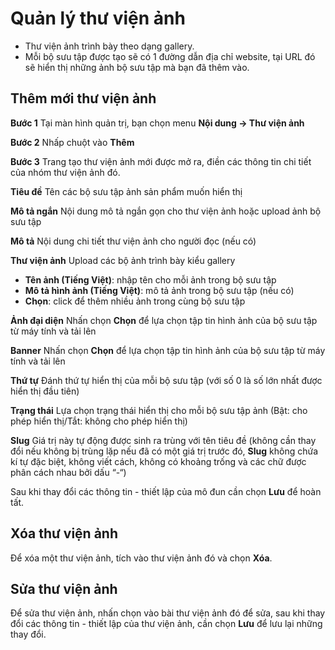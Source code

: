 # Quản lý thư viện ảnh

- Thư viện ảnh trình bày theo dạng gallery.
- Mỗi bộ sưu tập được tạo sẽ có 1 đường dẫn địa chỉ website, tại URL đó sẽ hiển thị những ảnh bộ sưu tập mà bạn đã thêm vào.

## Thêm mới thư viện ảnh

**Bước 1** Tại màn hình quản trị, bạn chọn menu **Nội dung -> Thư viện ảnh**

**Bước 2** Nhấp chuột vào **Thêm**

**Bước 3** Trang tạo thư viện ảnh mới được mở ra, điền các thông tin chi tiết của nhóm thư viện ảnh đó.

**Tiêu đề** Tên các bộ sưu tập ảnh sản phẩm muốn hiển thị

**Mô tả ngắn** Nội dung mô tả ngắn gọn cho thư viện ảnh hoặc upload ảnh bộ sưu tập

**Mô tả** Nội dung chi tiết thư viện ảnh cho người đọc (nếu có)

**Thư viện ảnh** Upload các bộ ảnh trình bày kiểu gallery

- **Tên ảnh	 (Tiếng Việt)**: nhập tên cho mỗi ảnh trong bộ sưu tập
- **Mô tả hình ảnh (Tiếng Việt)**: mô tả ảnh trong bộ sưu tập (nếu có)
- **Chọn**: click để thêm nhiều ảnh trong cùng bộ sưu tập

**Ảnh đại diện** Nhấn chọn **Chọn** để lựa chọn tập tin hình ảnh của bộ sưu tập từ máy tính và tải lên

**Banner** Nhấn chọn **Chọn** để lựa chọn tập tin hình ảnh của bộ sưu tập từ máy tính và tải lên

**Thứ tự** Đánh thứ tự hiển thị của mỗi bộ sưu tập (với số 0 là số lớn nhất được hiển thị đầu tiên)

**Trạng thái** Lựa chọn trạng thái hiển thị cho mỗi bộ sưu tập ảnh (Bật: cho phép hiển thị/Tắt: không cho phép hiển thị)

**Slug** Giá trị này tự động được sinh ra trùng với tên tiêu đề (không cần thay đổi nếu không bị trùng lặp nếu đã có một giá trị trước đó, **Slug** không chứa kí tự đặc biệt, không viết cách, không có khoảng trống và các chữ được phân cách nhau bởi dấu “-“)

Sau khi thay đổi các thông tin - thiết lập của mô đun cần chọn **Lưu** để hoàn tất.

## Xóa thư viện ảnh

Để xóa một thư viện ảnh, tích vào thư viện ảnh đó và chọn **Xóa**.

## Sửa thư viện ảnh

Để sửa thư viện ảnh, nhấn chọn vào bài thư viện ảnh đó để sửa, sau khi thay đổi các thông tin - thiết lập của thư viện ảnh, cần chọn **Lưu** để lưu lại những thay đổi.
